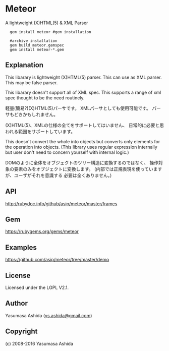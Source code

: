 
Meteor
==================
 A lightweight (X)HTML(5) & XML Parser

```shell
  gem install meteor #gem installation
```
```shell
  #archive installation
  gem build meteor.gemspec
  gem install meteor-*.gem
```

## Explanation
This libarary is lightweight (X)HTML(5) parser.
This can use as XML parser.
This may be false parser.

This libarary doesn't support all of XML spec.
This supports a range of xml spec
thought to be the need routinely.

軽量(簡易?)(X)HTML(5)パーサです。
XMLパーサとしても使用可能です。
パーサもどきかもしれません。

(X)HTML(5)、XMLの仕様の全てをサポートしてはいません、
日常的に必要と思われる範囲をサポートしています。

This doesn't convert the whole into objects but
converts only elements for the operation into objects.
(This library uses regular expression internally but user
don't need to concern yourself with internal logic.)

DOMのように全体をオブジェクトのツリー構造に変換するのではなく、
操作対象の要素のみをオブジェクトに変換します。
(内部では正規表現を使っていますが、ユーザがそれを意識する
必要は全くありません。)

## API
http://rubydoc.info/github/asip/meteor/master/frames

## Gem
https://rubygems.org/gems/meteor

## Examples
https://github.com/asip/meteor/tree/master/demo

## License
Licensed under the LGPL V2.1.

## Author
 Yasumasa Ashida (ys.ashida@gmail.com)

## Copyright
(c) 2008-2016 Yasumasa Ashida
